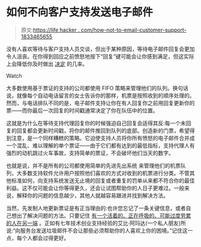 # 如何不向客户支持发送电子邮件

> 原文:[https://life hacker . com/how-not-to-email-customer-support-1833465655](https://lifehacker.com/how-not-to-email-customer-support-1833465655)

没有人喜欢等待与客户支持人员交谈，但出于某种原因，等待电子邮件回复会更加令人沮丧。在你得到回应之前愤怒地按下“回复”键可能会让你感到满足，但这实际上会降低你及时做出 [决定](https://lifehacker.com/customer-service-reps-how-can-people-get-better-servic-1708577000) 的几率。

Watch

大多数使用基于票证的支持的公司都使用 FIFO 策略来管理他们的队列。换句话说，就像每个自动电话留言的女士告诉你的那样，机票是按照收到的顺序处理的。然而，与电话排队不同的是，电子邮件支持让你在有人回复你之前用回复更新你的票——而你最后一次回复的时间戳通常决定了你在队伍中的位置。

这就是为什么在等待支持代理回复你的时候强迫自己回复会适得其反:每一个未回复的回复都会更新时间戳，将你的邮件推回到队列的底部。创造新的门票，希望得到注意，是一个同样糟糕的策略。它迫使支持人员将你所有愤怒的电子邮件合并成一个混乱、难以理解的单个票证——由于它们都有达到的最低指标，支持代理人有强烈的动机跳过火车事故，支持简单的票证，不会破坏他们当天的数字。

也就是说，并不是所有的公司都使用简单的先进先出系统 来管理他们的机票队列，大多数支持软件允许用户按照他们喜欢的方式对收到的机票进行分类。不管其他标准如何，向支持系统发送无止境的回复或者重复的罚单从来都不符合你的最佳利益。这不仅可能会让你等得更久，还会让试图帮助你的人日子更难过。一般来说，解释你的问题的信息越少，其他人就越容易跟进并找到解决方法。

当然，先发制人地更新票证是有正当理由的:也许您忘记了一条关键信息，或者自己想出了解决问题的方法。只要记住 [有一个活着的、正在呼吸的、可能过度劳累的人在另一端](https://lifehacker.com/customer-service-chat-services-see-everything-you-type-1830680747) 。正如有七年技术创业支持经验的艾比·阿玛达(一个私人朋友)所说:“向服务台发送垃圾邮件不会让那些必须帮助你的人喜欢上你的困境。”记住这一点，每个人都会过得更好。